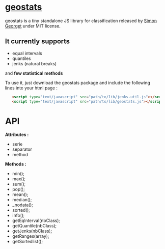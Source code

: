 [geostats](http://www.empreinte-urbaine.eu/mapping/geostats/) 
========================

geostats is a tiny standalone JS library for classification released by [Simon Georget](http://www.empreinte-urbaine.eu/)  under MIT license. 

It currently supports
--------------

- equal intervals
- quantiles
- jenks (natural breaks)

and **few statistical methods**

To use it, just download the geostats package and include the following lines into your html page :

```html
   <script type="text/javascript" src="path/to/lib/jenks.util.js"></script><!-- only if using Jenks classification -->
   <script type="text/javascript" src="path/to/lib/geostats.js"></script>
```

API
========================

**Attributes :**   
- serie
- separator
- method
   
**Methods :**
- min();
- max();
- sum();
- pop();
- mean();
- median();
- _nodata();
- sorted();
- info();
- getEqInterval(nbClass);
- getQuantile(nbClass);
- getJenks(nbClass);
- getRanges(array);
- getSortedlist();
   